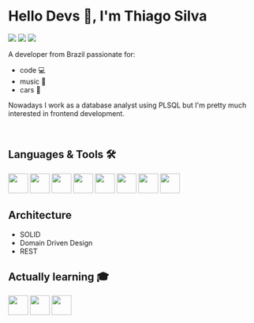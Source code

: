 # Hello Devs 👋, I'm Thiago Silva
<div>
<a href="https://instagram.com/othiago__silva" target="_blank"><img src="https://img.shields.io/badge/-Instagram-%23E4405F?style=for-the-badge&logo=instagram&logoColor=white" target="_blank"></a>
<a href="https://www.linkedin.com/in/othiagosilva" target="_blank"><img src="https://img.shields.io/badge/-LinkedIn-%230077B5?style=for-the-badge&logo=linkedin&logoColor=white" target="_blank"></a>   
  <a href="mailto:othiagosilva.dev@gmail.com"><img src="https://img.shields.io/badge/Gmail-D14836?style=for-the-badge&logo=gmail&logoColor=white" target="_blank"></a>
</div>

A developer from Brazil passionate for: 

* code 💻 
* music 🎵
* cars 🔧​

Nowadays I work as a database analyst using PLSQL but I'm pretty much interested in frontend development. 

<br>


## Languages & Tools 🛠️
<img src="https://cdn.jsdelivr.net/gh/devicons/devicon/icons/git/git-original.svg" height=40 width=40/> <img src="https://cdn.jsdelivr.net/gh/devicons/devicon/icons/vscode/vscode-original.svg" height=40 width=40/> <img src="https://cdn.jsdelivr.net/gh/devicons/devicon/icons/docker/docker-plain.svg" height=40 width=40 /> <img 
src ="https://www.vectorlogo.zone/logos/getpostman/getpostman-icon.svg" height=40 width=40/> <img 
src ="https://cdn.jsdelivr.net/gh/devicons/devicon/icons/html5/html5-original.svg" height=40 width=40/> <img
src="https://cdn.jsdelivr.net/gh/devicons/devicon/icons/css3/css3-original.svg" height=40 width=40 /> <img src="https://cdn.jsdelivr.net/gh/devicons/devicon/icons/typescript/typescript-original.svg" height=40 width=40/> <img src="https://cdn.jsdelivr.net/gh/devicons/devicon/icons/oracle/oracle-original.svg" height=40 width=40/> 

## Architecture
* SOLID
* Domain Driven Design
* REST

## Actually learning 🎓
<img src="https://cdn.jsdelivr.net/gh/devicons/devicon/icons/typescript/typescript-plain.svg" height=40 width=40 /> <img src="https://cdn.jsdelivr.net/gh/devicons/devicon/icons/react/react-original.svg" height=40 width=40 />  <img src="https://cdn.jsdelivr.net/gh/devicons/devicon/icons/kubernetes/kubernetes-plain.svg" height=40 width=40 />
